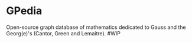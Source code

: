 # GPedia

Open-source graph database of mathematics dedicated to Gauss and the Georg(e)'s (Cantor, Green and Lemaitre). \#WIP

